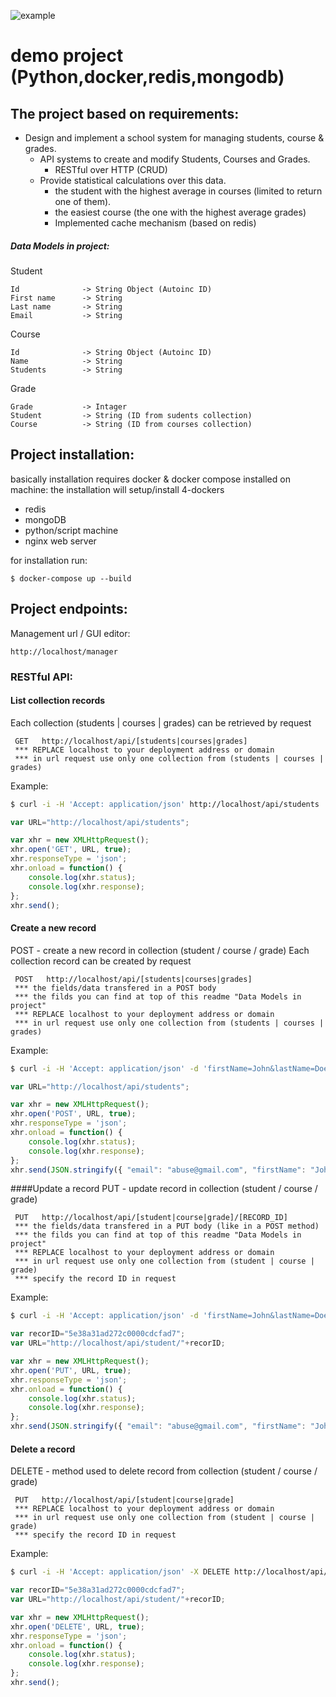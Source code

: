 ![example](https://st4.depositphotos.com/12141488/20550/v/450/depositphotos_205505540-stock-illustration-scratched-textured-example-stamp-seal.jpg)

# demo project (Python,docker,redis,mongodb)

## The project based on requirements:

* Design and implement a school system for managing students, course & grades.
    - API systems to create and modify Students, Courses and Grades.
        - RESTful over HTTP (CRUD)
    - Provide statistical calculations over this data.
        - the student with the highest average in courses (limited to  return one of them).
        - the easiest course (the one with the highest average grades)
        - Implemented cache mechanism (based on redis)

    
##### Data Models in project:
Student

    Id              -> String Object (Autoinc ID)
    First name      -> String
    Last name       -> String
    Email           -> String
    
Course
    
    Id              -> String Object (Autoinc ID)
    Name            -> String
    Students        -> String

Grade

    Grade           -> Intager
    Student         -> String (ID from sudents collection)     
    Course          -> String (ID from courses collection)


## Project installation:
basically installation requires docker & docker compose installed on machine:
the installation will setup/install 4-dockers
* redis
* mongoDB
* python/script machine
* nginx web server

for installation run:
```shell script
$ docker-compose up --build
``` 
## Project endpoints:
Management url / GUI editor:

    http://localhost/manager
    
### RESTful API:
#### List collection records
Each collection (students | courses | grades) can be retrieved by request

     GET   http://localhost/api/[students|courses|grades]
     *** REPLACE localhost to your deployment address or domain
     *** in url request use only one collection from (students | courses | grades)
  
Example:
```sh
$ curl -i -H 'Accept: application/json' http://localhost/api/students
```  
```js
var URL="http://localhost/api/students";

var xhr = new XMLHttpRequest();
xhr.open('GET', URL, true);
xhr.responseType = 'json';
xhr.onload = function() {
	console.log(xhr.status);
	console.log(xhr.response);
};
xhr.send();
```
#### Create a new record
POST - create a new record in collection
(student / course / grade)
Each collection record can be created by request

     POST   http://localhost/api/[students|courses|grades]
     *** the fields/data transfered in a POST body
     *** the filds you can find at top of this readme "Data Models in project"
     *** REPLACE localhost to your deployment address or domain
     *** in url request use only one collection from (students | courses | grades)
  
Example:
```sh
$ curl -i -H 'Accept: application/json' -d 'firstName=John&lastName=Doe&email=abuse@gmail.com' http://localhost/api/students
```  
```js
var URL="http://localhost/api/students";

var xhr = new XMLHttpRequest();
xhr.open('POST', URL, true);
xhr.responseType = 'json';
xhr.onload = function() {
	console.log(xhr.status);
	console.log(xhr.response);
};
xhr.send(JSON.stringify({ "email": "abuse@gmail.com", "firstName": "John","lastName": "Doe" }));

```

####Update a record
PUT - update record in collection
(student / course / grade)

     PUT   http://localhost/api/[student|course|grade]/[RECORD_ID]
     *** the fields/data transfered in a PUT body (like in a POST method)
     *** the filds you can find at top of this readme "Data Models in project"
     *** REPLACE localhost to your deployment address or domain
     *** in url request use only one collection from (student | course | grade)
     *** specify the record ID in request
  
Example:
```sh
$ curl -i -H 'Accept: application/json' -d 'firstName=John&lastName=Doe&email=abuse@gmail.com' http://localhost/api/student/5e38a31ad272c0000cdcfad7
```  
```js
var recorID="5e38a31ad272c0000cdcfad7";
var URL="http://localhost/api/student/"+recorID;

var xhr = new XMLHttpRequest();
xhr.open('PUT', URL, true);
xhr.responseType = 'json';
xhr.onload = function() {
	console.log(xhr.status);
	console.log(xhr.response);
};
xhr.send(JSON.stringify({ "email": "abuse@gmail.com", "firstName": "John","lastName": "Doe" }));

```


#### Delete a record
DELETE - method used to delete record from collection
(student / course / grade)

     PUT   http://localhost/api/[student|course|grade]
     *** REPLACE localhost to your deployment address or domain
     *** in url request use only one collection from (student | course | grade)
     *** specify the record ID in request
  
Example:
```sh
$ curl -i -H 'Accept: application/json' -X DELETE http://localhost/api/student/5e38a31ad272c0000cdcfad7
```  
```js
var recorID="5e38a31ad272c0000cdcfad7";
var URL="http://localhost/api/student/"+recorID;

var xhr = new XMLHttpRequest();
xhr.open('DELETE', URL, true);
xhr.responseType = 'json';
xhr.onload = function() {
	console.log(xhr.status);
	console.log(xhr.response);
};
xhr.send();

```

